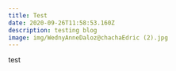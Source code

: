 ```yaml
---
title: Test
date: 2020-09-26T11:58:53.160Z
description: testing blog
image: img/WednyAnneDaloz@chachaEdric (2).jpg
---
```

test